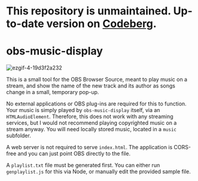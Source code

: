 # This repository is unmaintained. Up-to-date version on [Codeberg](https://codeberg.org/andOlga/obs-music-display).

# obs-music-display

![ezgif-4-19d3f2a232](https://user-images.githubusercontent.com/462484/231411195-22e93270-d454-45bb-94a7-859086fd9f12.gif)

This is a small tool for the OBS Browser Source, meant to play music on a stream, and show the name of the new track and its author as songs change in a small, temporary pop-up.

No external applications or OBS plug-ins are required for this to function. Your music is simply played by `obs-music-display` itself, via an `HTMLAudioElement`.
Therefore, this does not work with any streaming services, but I would not recommend playing copyrighted music on a stream anyway. You will need locally stored music, located in a `music` subfolder.

A web server is not required to serve `index.html`. The application is CORS-free and you can just point OBS directly to the file.

A `playlist.txt` file must be generated first. You can either run `genplaylist.js` for this via Node, or manually edit the provided sample file.

